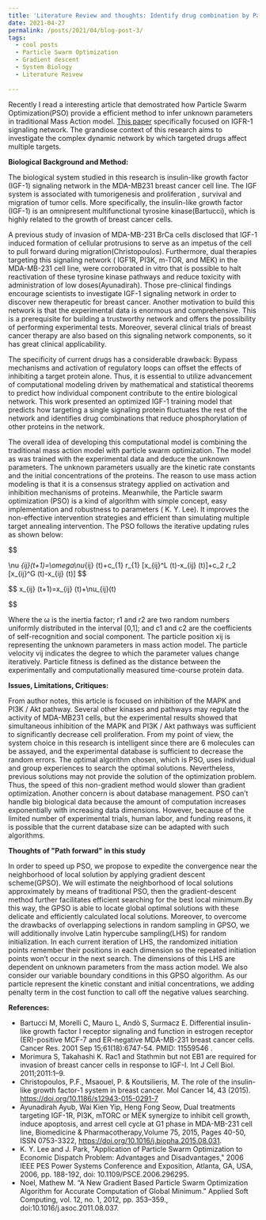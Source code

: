 ```yaml
---
title: 'Literature Review and thoughts: Identify drug combination by Particle Swarm Optimization'
date: 2021-04-27
permalink: /posts/2021/04/blog-post-3/
tags:
  - cool posts
  - Particle Swarm Optimization
  - Gradient descent 
  - System Biology
  - Literature Reivew
  
---
```


Recently I read a interesting article that demostrated how Particle Swarm Optimization(PSO) provide a efficient method to infer unknown parameters in traditional Mass Action model. <a href="https://cancerres.aacrjournals.org/content/70/17/6704">This paper</a> specifically focused on IGFR-1 signaling network. The grandiose context of this research aims to investigate the complex dynamic network by which targeted drugs affect multiple targets. 

**Biological Background and Method:**

The biological system studied in this research is insulin-like growth factor (IGF-1) signaling network in the MDA-MB231 breast cancer cell line. The IGF system is associated with tumorigenesis and proliferation , survival and migration of tumor cells. More specifically, the insulin-like growth factor (IGF-1) is an omnipresent multifunctional tyrosine kinase(Bartucci), which is highly related to the growth of breast cancer cells. 

A previous study of invasion of MDA-MB-231 BrCa cells disclosed that IGF-1 induced formation of cellular protrusions to serve as an impetus of the cell to pull forward during migration(Christopoulos).  Furthermore, dual therapies targeting this signaling network ( IGF1R, PI3K, m-TOR, and MEK) in the MDA-MB-231 cell line, were  corroborated in vitro that is possible to halt reactivation of these tyrosine kinase pathways and reduce toxicity with administration of low doses(Ayunadirah). Those pre-clinical findings encourage scientists to investigate IGF-1 signaling network in order to discover new therapeutic for breast cancer. Another motivation to build this network is that the experimental data is enormous and comprehensive. This is a prerequisite for building a trustworthy network and offers the possibility of performing experimental tests. Moreover, several clinical trials of breast cancer therapy are also based on this signaling network components, so it has great clinical applicability. 

The specificity of current drugs has a considerable drawback: Bypass mechanisms and activation of regulatory loops can offset the effects of inhibiting a target protein alone. Thus, it is essential to utilize advancement of computational modeling driven by mathematical and statistical theorems to predict how individual component contribute to the entire biological network. This work presented an optimized IGF-1 training model that predicts how targeting a single signaling protein fluctuates the rest of the network and identifies drug combinations that reduce phosphorylation of other proteins in the network.

The overall idea of developing this computational model is combining the traditional mass action model with particle swarm optimization. The model as was trained with the experimental data and deduce the unknown parameters. The unknown parameters usually are the kinetic rate constants and the initial concentrations of the proteins. The reason to use mass action modeling is that it is a consensus strategy applied on activation and inhibition mechanisms of proteins. Meanwhile, the Particle swarm optimization (PSO) is a kind of algorithm with simple concept, easy implementation and robustness to parameters ( K. Y. Lee). It improves the non-effective intervention strategies and efficient than simulating multiple target annealing intervention.
The PSO follows the iterative updating rules as shown below:


$$

\nu _{ij}(t+1)=\omega\nu_{ij} (t)+c_{1} r_{1} [x_{ij}^L (t)-x_{ij} (t)]+c_2 r_2 [x_{ij}^G (t)-x_{ij} (t)]
$$

$$
x_{ij} (t+1)=x_{ij} (t)+\nu_{ij}(t)

$$

Where the ω is the inertia factor; r1 and r2 are two random numbers uniformly distributed in the interval [0,1]; and c1 and c2 are the coefficients of self-recognition and social component. The particle position xij is representing the unknown parameters in mass action model. The particle velocity vij indicates the degree to which the parameter values change iteratively. Particle fitness is defined as the distance between the experimentally and computationally measured time-course protein data. 

**Issues, Limitations, Critiques:**

From author notes, this article is focused on inhibition of the MAPK and PI3K / Akt pathway. Several other kinases and pathways may regulate the activity of MDA-MB231 cells, but the experimental results showed that simultaneous inhibition of the MAPK and PI3K / Akt pathways was sufficient to significantly decrease cell proliferation.
From my point of view, the system choice in this research is intelligent since there are 6 molecules can be assayed, and the experimental database is sufficient to decrease the random errors. The optimal algorithm chosen, which is PSO, uses individual and group experiences to search the optimal solutions. Nevertheless, previous solutions may not provide the solution of the optimization problem. Thus, the speed of this non-gradient method would slower than gradient optimization. Another concern is about database management. PSO can’t handle big biological data because the amount of computation increases exponentially with increasing data dimensions. However, because of the limited number of experimental trials, human labor, and funding reasons, it is possible that the current database size can be adapted with such algorithms. 

**Thoughts of "Path forward" in this study**

In order to speed up PSO, we propose to expedite the convergence near the neighborhood of local solution by  applying gradient descent scheme(GPSO). We will estimate the neighborhood of local solutions approximately by means of traditional PSO, then the gradient-descent method further facilitates efficient searching for the best local minimum.By this way, the GPSO is able to locate global optimal solutions with these delicate and efficiently calculated local solutions. Moreover, to overcome the drawbacks of overlapping selections in random sampling in GPSO, we will additionally involve Latin hypercube sampling(LHS) for random initialization. In each current iteration of LHS, the randomized initiation points remember  their positions in each dimension so the repeated initiation points won’t occur in the next search. The dimensions of this LHS are dependent on unknown parameters from the mass action model. We also consider our variable boundary conditions in this GPSO algorithm. As our particle represent the kinetic constant and initial concentrations, we adding penalty term in the cost function to call off the negative values searching. 

**References:**

- Bartucci M, Morelli C, Mauro L, Andò S, Surmacz E. Differential insulin-like growth factor I receptor signaling and function in estrogen receptor (ER)-positive MCF-7 and ER-negative MDA-MB-231 breast cancer cells. Cancer Res. 2001 Sep 15;61(18):6747-54. PMID: 11559546 .
- Morimura S, Takahashi K. Rac1 and Stathmin but not EB1 are required for invasion of breast cancer cells in response to IGF-I. Int J Cell Biol. 2011;2011:1–9. 
- Christopoulos, P.F., Msaouel, P. & Koutsilieris, M. The role of the insulin-like growth factor-1 system in breast cancer. Mol Cancer 14, 43 (2015). https://doi.org/10.1186/s12943-015-0291-7 
- Ayunadirah Ayub, Wai Kien Yip, Heng Fong Seow, Dual treatments targeting IGF-1R, PI3K, mTORC or MEK synergize to inhibit cell growth, induce apoptosis, and arrest cell cycle at G1 phase in MDA-MB-231 cell line, Biomedicine & Pharmacotherapy,Volume 75, 2015, Pages 40-50, ISSN 0753-3322, https://doi.org/10.1016/j.biopha.2015.08.031.
-	K. Y. Lee and J. Park, "Application of Particle Swarm Optimization to Economic Dispatch Problem: Advantages and Disadvantages," 2006 IEEE PES Power Systems Conference and Exposition, Atlanta, GA, USA, 2006, pp. 188-192, doi: 10.1109/PSCE.2006.296295.
- Noel, Mathew M. “A New Gradient Based Particle Swarm Optimization Algorithm for Accurate Computation of Global Minimum.” Applied Soft Computing, vol. 12, no. 1, 2012, pp. 353–359., doi:10.1016/j.asoc.2011.08.037. 


